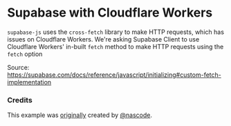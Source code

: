 # Supabase with Cloudflare Workers

`supabase-js` uses the `cross-fetch` library to make HTTP requests, which has issues on Cloudflare Workers.
We're asking Supabase Client to use Cloudflare Workers' in-built `fetch` method to make HTTP requests using the `fetch` option

Source: https://supabase.com/docs/reference/javascript/initializing#custom-fetch-implementation

### Credits

This example was [originally](https://github.com/nascode/cloudflare-workers-supabase-fix) created by [@nascode](https://github.com/nascode).

